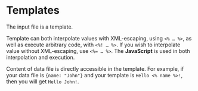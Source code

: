 # Templates

The input file is a template.

Template can both interpolate values with XML-escaping, using `<% … %>`,
as well as execute arbitrary code, with `<%! … %>`.
If you wish to interpolate value without XML-escaping, use `<%= … %>`.
The **JavaScript** is used in both interpolation and execution.

Content of data file is directly accessible in the template.
For example, if your data file is `{name: "John"}` and your template is `Hello <% name %>!`,
then you will get `Hello John!`.

